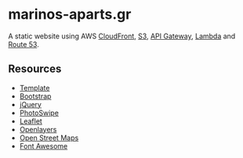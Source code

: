 # marinos-aparts.gr

A static website using AWS [CloudFront](https://aws.amazon.com/cloudfront/), [S3](https://aws.amazon.com/s3/), 
[API Gateway](https://aws.amazon.com//api-gateway/), [Lambda](https://aws.amazon.com/lambda/) 
and [Route 53](https://aws.amazon.com/route53/).

<!-- ACKNOWLEDGEMENTS -->
## Resources
* [Template](https://templatemo.com/tm-488-classic)
* [Bootstrap](https://getbootstrap.com/)
* [jQuery](https://jquery.com/)
* [PhotoSwipe](https://photoswipe.com)
* [Leaflet](https://leafletjs.com)
* [Openlayers](http://www.openlayers.org/api/OpenLayers.js)
* [Open Street Maps](https://www.openstreetmap.org)
* [Font Awesome](https://fontawesome.com)



